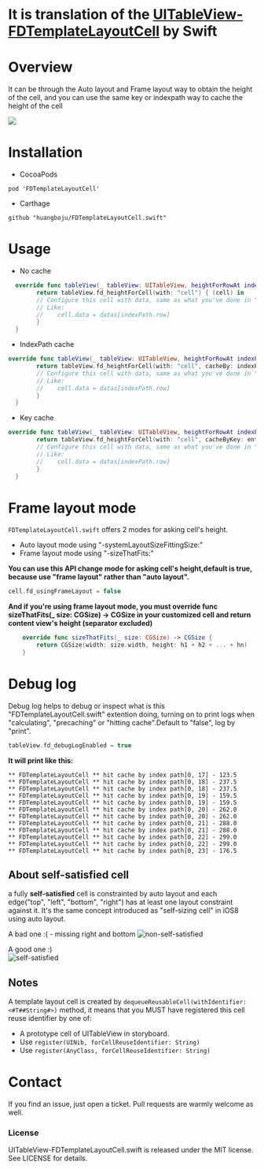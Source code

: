 # It is translation of the [UITableView-FDTemplateLayoutCell](https://github.com/forkingdog/UITableView-FDTemplateLayoutCell) by Swift

# Overview
It can be through the Auto layout and Frame layout way to obtain the height of the cell, and you can use the same key or indexpath way to cache the height of the cell

![](https://github.com/huangboju/FDTemplateLayoutCell.swift/blob/master/2017-02-24%2014_47_18.gif)

# Installation
* CocoaPods
```
pod 'FDTemplateLayoutCell'
```

* Carthage

```
github "huangboju/FDTemplateLayoutCell.swift"
```


# Usage
* No cache
```swift
  override func tableView(_ tableView: UITableView, heightForRowAt indexPath: IndexPath) -> CGFloat {
        return tableView.fd_heightForCell(with: "cell") { (cell) in
        // Configure this cell with data, same as what you've done in "-tableView:cellForRowAtIndexPath:"
        // Like:
        //    cell.data = datas[indexPath.row]
        }
  }
```

* IndexPath cache
```swift
override func tableView(_ tableView: UITableView, heightForRowAt indexPath: IndexPath) -> CGFloat {
        return tableView.fd_heightForCell(with: "cell", cacheBy: indexPath) { (cell) in
        // Configure this cell with data, same as what you've done in "-tableView:cellForRowAtIndexPath:"
        // Like:
        //    cell.data = datas[indexPath.row]
        }
  }
```

* Key cache
```swift
override func tableView(_ tableView: UITableView, heightForRowAt indexPath: IndexPath) -> CGFloat {
        return tableView.fd_heightForCell(with: "cell", cacheByKey: entity.identifier ?? "") { (cell) in
        // Configure this cell with data, same as what you've done in "-tableView:cellForRowAtIndexPath:"
        // Like:
        //    cell.data = datas[indexPath.row]
        }
  }
```

# Frame layout mode

`FDTemplateLayoutCell.swift` offers 2 modes for asking cell's height.

* Auto layout mode using "-systemLayoutSizeFittingSize:"
* Frame layout mode using "-sizeThatFits:"

**You can use this API change mode for asking cell's height,default is true, because use "frame layout" rather than "auto layout".**
```swift
cell.fd_usingFrameLayout = false
```
**And if you're using frame layout mode, you must override func sizeThatFits(_ size: CGSize) -> CGSize in your customized cell and return content view's height (separator excluded)**
```swift
    override func sizeThatFits(_ size: CGSize) -> CGSize {
        return CGSize(width: size.width, height: h1 + h2 + ... + hn)
    }
```

# Debug log
Debug log helps to debug or inspect what is this "FDTemplateLayoutCell.swift" extention doing, turning on to print logs when "calculating", "precaching" or "hitting cache".Default to "false", log by "print".

```swift
tableView.fd_debugLogEnabled = true
```
**It will print like this:**
```
** FDTemplateLayoutCell ** hit cache by index path[0, 17] - 123.5
** FDTemplateLayoutCell ** hit cache by index path[0, 18] - 237.5
** FDTemplateLayoutCell ** hit cache by index path[0, 18] - 237.5
** FDTemplateLayoutCell ** hit cache by index path[0, 19] - 159.5
** FDTemplateLayoutCell ** hit cache by index path[0, 19] - 159.5
** FDTemplateLayoutCell ** hit cache by index path[0, 20] - 262.0
** FDTemplateLayoutCell ** hit cache by index path[0, 20] - 262.0
** FDTemplateLayoutCell ** hit cache by index path[0, 21] - 288.0
** FDTemplateLayoutCell ** hit cache by index path[0, 21] - 288.0
** FDTemplateLayoutCell ** hit cache by index path[0, 22] - 299.0
** FDTemplateLayoutCell ** hit cache by index path[0, 22] - 299.0
** FDTemplateLayoutCell ** hit cache by index path[0, 23] - 176.5
```

## About self-satisfied cell

a fully **self-satisfied** cell is constrainted by auto layout and each edge("top", "left", "bottom", "right") has at least one layout constraint against it. It's the same concept introduced as "self-sizing cell" in iOS8 using auto layout.

A bad one :( - missing right and bottom
![non-self-satisfied](https://github.com/forkingdog/UITableView-FDTemplateLayoutCell/blob/master/Sceenshots/screenshot0.png)   

A good one :)  
![self-satisfied](https://github.com/forkingdog/UITableView-FDTemplateLayoutCell/blob/master/Sceenshots/screenshot1.png)   

## Notes

A template layout cell is created by `dequeueReusableCell(withIdentifier: <#T##String#>)` method, it means that you MUST have registered this cell reuse identifier by one of:  

- A prototype cell of UITableView in storyboard.
- Use `register(UINib, forCellReuseIdentifier: String)` 
- Use `register(AnyClass, forCellReuseIdentifier: String)`

# Contact
If you find an issue, just open a ticket. Pull requests are warmly welcome as well.

### License

UITableView-FDTemplateLayoutCell.swift is released under the MIT license. See LICENSE for details.

